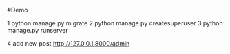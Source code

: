 
#Demo

1 python manage.py migrate
2 python manage.py createsuperuser
3 python manage.py runserver

4 add new post http://127.0.0.1:8000/admin

